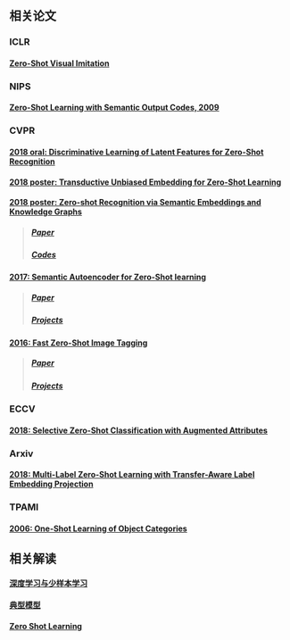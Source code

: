 ## 相关论文

### ICLR
#### [Zero-Shot Visual Imitation](https://openreview.net/forum?id=BkisuzWRW)

### NIPS
#### [Zero-Shot Learning with Semantic Output Codes, 2009](http://www.cs.cmu.edu/afs/cs/project/theo-73/www/papers/zero-shot-learning.pdf)

### CVPR
#### [2018 oral: Discriminative Learning of Latent Features for Zero-Shot Recognition](https://baijiahao.baidu.com/s?id=1596522553301644906&wfr=spider&for=pc)
#### [2018 poster: Transductive Unbiased Embedding for Zero-Shot Learning](https://link.zhihu.com/?target=http%3A//arxiv.org/abs/1803.11320)
#### [2018 poster: Zero-shot Recognition via Semantic Embeddings and Knowledge Graphs](https://www.zhihu.com/question/50996014/answer/410491015)
>##### [Paper](https://arxiv.org/pdf/1803.08035.pdf)
>##### [Codes](https://github.com/JudyYe/zero-shot-gcn)
#### [2017: Semantic Autoencoder for Zero-Shot learning](https://zhuanlan.zhihu.com/p/27779811)
>##### [Paper](https://link.zhihu.com/?target=https%3A//arxiv.org/pdf/1704.08345.pdf)
>##### [Projects](https://elyorcv.github.io/projects/sae)
#### [2016: Fast Zero-Shot Image Tagging](https://yangzhang4065.github.io/)
>##### [Paper](http://crcv.ucf.edu/people/faculty/Gong/Paper/fast0tag.pdf)
>##### [Projects](http://crcv.ucf.edu/projects/fastzeroshot/)

### ECCV
#### [2018: Selective Zero-Shot Classification with Augmented Attributes](https://arxiv.org/pdf/1807.07437)

###  Arxiv
#### [2018: Multi-Label Zero-Shot Learning with Transfer-Aware Label Embedding Projection](https://arxiv.org/pdf/1808.02474)

### TPAMI
#### [2006: One-Shot Learning of Object Categories](http://vision.stanford.edu/documents/Fei-FeiFergusPerona2006.pdf)

## 相关解读
#### [深度学习与少样本学习](https://zhuanlan.zhihu.com/p/36235719)
#### [典型模型](https://blog.csdn.net/qq_38096703/article/details/80688072)
#### [Zero Shot Learning](https://github.com/sweta20/DeepLearningPapers)
